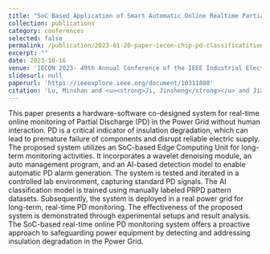 ```yaml
---
title: "SoC Based Application of Smart Automatic Online Realtime Partial Discharge Condition Monitoring System for the Power Grid"
collection: publications
category: conferences
selected: false
permalink: /publication/2023-01-20-paper-iecon-chip-pd-classificatition
excerpt: ""
date: 2023-10-16
venue: 'IECON 2023- 49th Annual Conference of the IEEE Industrial Electronics Society'
slidesurl: null
paperurl: 'https://ieeexplore.ieee.org/document/10311880'
citation: 'Lu, Minshan and <u><strong>Ji, Jinsheng</strong></u> and Jiang, Guanlin and Zhou, Shu and Li, Hongqun and Zheng, Yuanjin, "SoC Based Application of Smart Automatic Online Realtime Partial Discharge Condition Monitoring System for the Power Grid," IECON 2023- 49th Annual Conference of the IEEE Industrial Electronics Society, Singapore, Singapore, 2023, pp. 1-6, doi: 10.1109/IECON51785.2023.10311880.'
---
```

This paper presents a hardware-software co-designed system for real-time online monitoring of Partial Discharge (PD) in the Power Grid without human interaction. PD is a critical indicator of insulation degradation, which can lead to premature failure of components and disrupt reliable electric supply. The proposed system utilizes an SoC-based Edge Computing Unit for long-term monitoring activities. It incorporates a wavelet denoising module, an auto management program, and an AI-based detection model to enable automatic PD alarm generation. The system is tested and iterated in a controlled lab environment, capturing standard PD signals. The AI classification model is trained using manually labeled PRPD pattern datasets. Subsequently, the system is deployed in a real power grid for long-term, real-time PD monitoring. The effectiveness of the proposed system is demonstrated through experimental setups and result analysis. The SoC-based real-time online PD monitoring system offers a proactive approach to safeguarding power equipment by detecting and addressing insulation degradation in the Power Grid.
